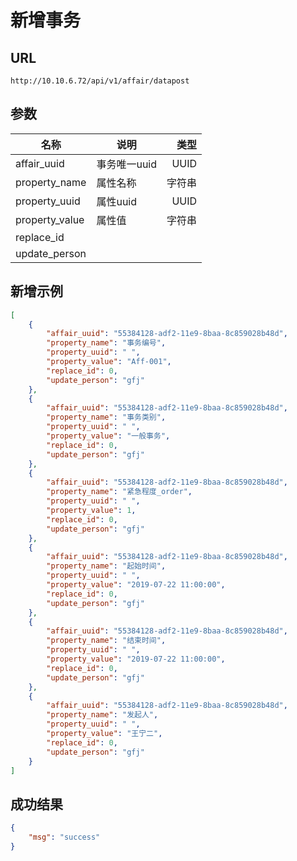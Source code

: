 # 新增事务


## URL
```
http://10.10.6.72/api/v1/affair/datapost
```


## 参数

|  名称   | 说明    |  类型 |
| --------- | -------- | -----: |
| affair_uuid  | 事务唯一uuid  | UUID |
| property_name  | 属性名称    |  字符串  |
| property_uuid    | 属性uuid |  UUID |
| property_value | 属性值    |  字符串 | 
|   replace_id   |          |        |
|  update_person |          |        |

## 新增示例

```json
[
    {
        "affair_uuid": "55384128-adf2-11e9-8baa-8c859028b48d",
        "property_name": "事务编号",
        "property_uuid": " ",
        "property_value": "Aff-001",
        "replace_id": 0,
        "update_person": "gfj"
    },
    {
        "affair_uuid": "55384128-adf2-11e9-8baa-8c859028b48d",
        "property_name": "事务类别",
        "property_uuid": " ",
        "property_value": "一般事务",
        "replace_id": 0,
        "update_person": "gfj"
    },
    {
        "affair_uuid": "55384128-adf2-11e9-8baa-8c859028b48d",
        "property_name": "紧急程度_order",
        "property_uuid": " ",
        "property_value": 1,
        "replace_id": 0,
        "update_person": "gfj"
    },
    {
        "affair_uuid": "55384128-adf2-11e9-8baa-8c859028b48d",
        "property_name": "起始时间",
        "property_uuid": " ",
        "property_value": "2019-07-22 11:00:00",
        "replace_id": 0,
        "update_person": "gfj"
    },
    {
        "affair_uuid": "55384128-adf2-11e9-8baa-8c859028b48d",
        "property_name": "结束时间",
        "property_uuid": " ",
        "property_value": "2019-07-22 11:00:00",
        "replace_id": 0,
        "update_person": "gfj"
    },
    {
        "affair_uuid": "55384128-adf2-11e9-8baa-8c859028b48d",
        "property_name": "发起人",
        "property_uuid": " ",
        "property_value": "王宁二",
        "replace_id": 0,
        "update_person": "gfj"
    }
]
```

## 成功结果

```json
{
    "msg": "success"
}
```


